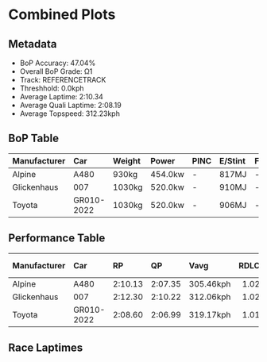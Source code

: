# Combined Plots

## Metadata

- BoP Accuracy: 47.04%
- Overall BoP Grade: Ω1
- Track: REFERENCETRACK
- Threshhold: 0.0kph
- Average Laptime: 2:10.34
- Average Quali Laptime: 2:08.19
- Average Topspeed: 312.23kph

## BoP Table
| Manufacturer   | Car        | Weight   | Power   | PINC   | E/Stint   | FDS   | RDP    | QDP    | TDP    |
|:---------------|:-----------|:---------|:--------|:-------|:----------|:------|:-------|:-------|:-------|
| Alpine         | A480       | 930kg    | 454.0kw | -      | 817MJ     | -     | 51.55% | 50.00% | 70.50% |
| Glickenhaus    | 007        | 1030kg   | 520.0kw | -      | 910MJ     | -     | 45.60% | 50.00% | 69.65% |
| Toyota         | GR010-2022 | 1030kg   | 520.0kw | -      | 906MJ     | -     | 51.64% | 50.00% | 10.34% |

## Performance Table
| Manufacturer   | Car        | RP      | QP      | Vavg      |   RDLC | BOP-Grade   | Match   |
|:---------------|:-----------|:--------|:--------|:----------|-------:|:------------|:--------|
| Alpine         | A480       | 2:10.13 | 2:07.35 | 305.46kph |   1.02 | ~A1         | 98.00%  |
| Glickenhaus    | 007        | 2:12.30 | 2:10.22 | 312.06kph |   1.02 | +Ω1         | 6.82%   |
| Toyota         | GR010-2022 | 2:08.60 | 2:06.99 | 319.17kph |   1.01 | -Ω1         | 36.31%  |

## Race Laptimes
<div>                        <script type="text/javascript">window.PlotlyConfig = {MathJaxConfig: 'local'};</script>
        <script charset="utf-8" src="https://cdn.plot.ly/plotly-3.0.1.min.js"></script>                <div id="b0293c6b-d4f0-4b88-adcf-0945ecfc1776" class="plotly-graph-div" style="height:100%; width:100%;"></div>            <script type="text/javascript">                window.PLOTLYENV=window.PLOTLYENV || {};                                if (document.getElementById("b0293c6b-d4f0-4b88-adcf-0945ecfc1776")) {                    Plotly.newPlot(                        "b0293c6b-d4f0-4b88-adcf-0945ecfc1776",                        [{"box":{"visible":true},"line":{"color":"rgb(128,181,255)"},"name":"A480","points":false,"y":[129.49926433083218,129.0689715518287,128.53729472078604,128.696444104801,129.10551696593583,129.26584523427687,130.26318137410414,129.76333441986444,129.7421145019958,129.3884492041847,130.04390888946125,129.62540495371815,129.45682449509485,130.81607812301544,130.8113625857113,130.71587295530233,130.8408346938622,130.37989092238175,131.04360279794057,130.31033674714558,129.83996190105685,130.46830724683454,130.8467291154924,129.7515455766041,130.5083893139198,130.75831279103963,129.91423161359717,130.27968575466863,130.05333996406955,129.55349300982988,130.41879410514096,130.94693428320554,131.00941515248547,130.37045984777347,130.3775331537297,130.69818969041174,129.1644611822377,129.2670241186029,130.23017261297508,130.64278212708803,130.95754424213987,130.0946009154808,130.04508777378726,128.9322209700084,130.64749766439215,130.99173188759494,130.23488815027923,130.3327355493403,130.24903476219166,130.2950112509071,130.08163318789443,130.38932199699008,130.98819523461685,130.75123948508343,130.23253038162716,129.3566193273817,129.5605663157861,129.80341648694971,129.2328364731478,130.30208455686335,129.16328229791162,131.04596056659264,130.35395546720898,130.16769174369512,130.52607257881036,130.51546261987602,130.04862442676537,130.06277103867782,129.96492363961676,130.00736347535408,130.84437134684035,130.41407856783684,130.5885534480903,130.27614910169055,130.27261244871238,130.4329407170534,129.5865017709589,130.24549810921357,130.7005474590638,130.98819523461685,130.97640639135648,129.8093109085799,129.53109420763516,129.79752206531953,129.54406193522158,129.19511217471464,130.87384345499123,129.48983325622387,129.66077148349922,130.67343311956495,129.1232002308264,130.897421141512,129.63601491265246,129.9472403747262,130.3291988963622,129.84231966970893,130.48952716470322,129.76687107284255,131.0282773017021,130.56143910859146],"type":"violin"},{"box":{"visible":true},"line":{"color":"rgb(255,85,0)"},"name":"007","points":false,"y":[131.68577537780345,131.8060146158196,131.51910712708795,131.1071984503197,131.09172211275327,131.40243935158713,131.81910997837582,132.56197418156478,131.84768167849847,131.40482032659733,131.78815730324294,132.60364124424365,132.87864385792417,132.7762619324847,132.0667313794388,132.24887596772072,132.50006883129907,132.98697822088928,132.176256229909,132.3369720430989,132.3119718054916,132.12506526718923,132.48816395624797,132.12030331716878,132.1786372049192,132.52864053142173,133.22269474690114,132.33816253060402,132.4036393433851,133.2631713220749,132.61078416927432,133.1679323216661,132.58340295665678,132.80483363260737,132.03696919181104,132.7857858325256,132.83221484522488,133.13221769651275,133.28102863465156,132.03220724179062,132.779833395,132.5500693065137,133.08578868381343,132.4584017686202,133.24650449700337,132.46911615616617,132.9476921332206,133.01793089602214,131.94411116641243,132.64768928193274,132.35006740565512,133.02864528356812,133.16436085915075,132.3679247182318,132.82626240769935,132.9453111582104,132.90602507054174,132.78459534502048,131.9298253163511,133.06555039622657,132.327448143058,131.72744244048232,132.2036374425265,132.22982816763894,131.9619684789891,132.14530355477612,131.47148762688354,132.22863768013386,131.04648358755907,132.05125504187237,133.06197893371123,132.66435610700432,132.6703085445299,131.99173066661686,132.4167347059413,130.82029096158806,132.6762609820554,131.24767597592276,133.14412257156386,131.93934921639197,130.83576729915453,131.22862817584098,132.72030901974452,131.23815207588189,131.8845867911569,132.10244600459214,132.00006407915262,131.17743721312124],"type":"violin"},{"box":{"visible":true},"line":{"color":"rgb(26,1,0)"},"name":"GR010-2022","points":false,"y":[128.92283616563367,128.16090816078645,128.1643714698994,127.82727604957306,127.77532641287893,128.03507459634957,128.724273109825,127.9080865955417,128.41372972603122,127.50980604755338,127.3066252462608,127.46940077456907,129.13294358515216,129.0763762029741,128.46106161724143,128.50146689022574,128.127429506028,127.37820030126159,128.43566401707983,128.5095479448226,128.44143619893475,128.95746925676312,129.17103998539451,128.67578678224382,128.27981510699746,128.73004529167991,129.23568842216943,129.00711002071526,128.52455561764538,129.2541594041051,128.3317647436916,128.03622903272057,128.58343187256537,128.7115743097442,129.19874645829802,127.98889714151034,127.9796616505425,128.25672637957783,128.81778245587446,128.91129180192388,129.01403663894115,128.1655259062704,128.26365299780372,127.94502855941309,128.62152827280772,128.6192194000658,128.64230812748536,129.12139922144237,129.17796660362038,129.04982416644157,128.99672009337644,127.94271968667111,128.8016203466807,129.12486253055528,129.1225536578133,128.8200913286164,128.85818772885878,128.840871183294,129.05790522103842,128.20246787014173,127.8134228131213,127.39782571956826,127.71991346707186,127.8722990680413,128.69194889143756,128.89512969273014,128.69425776417953,128.26365299780372,128.1181940150602,128.32945587094966,127.74300219449147,128.2174755429645,128.75544289184148,128.5707330724846,128.60305729087204,128.72773641893795,128.64692587296932,128.05470001465625,128.13320168788292,128.06162663288214,129.1317891487812,128.01083143255897,128.7496707099866,129.0706040211192,129.12832583966824,129.2379972949114,128.94246158394034,128.50608463570967,129.20567307652394,129.22298962208865,129.24492391313728,128.67116903675992,129.2495416586212,128.84202561966504,129.0879205666839,129.2079819492659,129.20451864015297,128.92283616563367,129.17565773087847,129.13294358515216,129.1560323125718,128.62268270917872,128.14936379707666,128.55226209054888,128.62268270917872,128.07663430570489,128.97016805684387,128.53032779950024,128.65038918208225,128.39987648957944,128.55341652691988,128.63191820014657,128.845488928778,129.084457257571,129.17334885813648,129.203364203782,128.99672009337644,129.08676613031292,128.97363136595683,129.07406733023217,129.04058867547369,129.2506960949922,129.12717140329727,129.03366205724782,128.8270179468423,128.9586236931341,128.1932323791739,129.0359709299898,128.10318634223742,128.2417187067551,129.05790522103842,128.78084049200305,129.0521330391835,129.03135318450586,128.82817238321326,129.02558100265097,129.19297427644315,128.74736183724463,129.06598627563528,128.6284548910336,128.46106161724143,129.07291289386114,128.4506716899026,128.35369903474023,128.07201656022093,128.3571623438532,128.1343561242539,128.3952587440955,127.98197052328446,127.46362859271417,127.88384343175112,127.97619834142955,128.71619205522816,128.81431914676148,129.1594956216847,127.58830772078008,127.96234510497777],"type":"violin"}],                        {"template":{"data":{"histogram2dcontour":[{"type":"histogram2dcontour","colorbar":{"outlinewidth":0,"ticks":""},"colorscale":[[0.0,"#0d0887"],[0.1111111111111111,"#46039f"],[0.2222222222222222,"#7201a8"],[0.3333333333333333,"#9c179e"],[0.4444444444444444,"#bd3786"],[0.5555555555555556,"#d8576b"],[0.6666666666666666,"#ed7953"],[0.7777777777777778,"#fb9f3a"],[0.8888888888888888,"#fdca26"],[1.0,"#f0f921"]]}],"choropleth":[{"type":"choropleth","colorbar":{"outlinewidth":0,"ticks":""}}],"histogram2d":[{"type":"histogram2d","colorbar":{"outlinewidth":0,"ticks":""},"colorscale":[[0.0,"#0d0887"],[0.1111111111111111,"#46039f"],[0.2222222222222222,"#7201a8"],[0.3333333333333333,"#9c179e"],[0.4444444444444444,"#bd3786"],[0.5555555555555556,"#d8576b"],[0.6666666666666666,"#ed7953"],[0.7777777777777778,"#fb9f3a"],[0.8888888888888888,"#fdca26"],[1.0,"#f0f921"]]}],"heatmap":[{"type":"heatmap","colorbar":{"outlinewidth":0,"ticks":""},"colorscale":[[0.0,"#0d0887"],[0.1111111111111111,"#46039f"],[0.2222222222222222,"#7201a8"],[0.3333333333333333,"#9c179e"],[0.4444444444444444,"#bd3786"],[0.5555555555555556,"#d8576b"],[0.6666666666666666,"#ed7953"],[0.7777777777777778,"#fb9f3a"],[0.8888888888888888,"#fdca26"],[1.0,"#f0f921"]]}],"contourcarpet":[{"type":"contourcarpet","colorbar":{"outlinewidth":0,"ticks":""}}],"contour":[{"type":"contour","colorbar":{"outlinewidth":0,"ticks":""},"colorscale":[[0.0,"#0d0887"],[0.1111111111111111,"#46039f"],[0.2222222222222222,"#7201a8"],[0.3333333333333333,"#9c179e"],[0.4444444444444444,"#bd3786"],[0.5555555555555556,"#d8576b"],[0.6666666666666666,"#ed7953"],[0.7777777777777778,"#fb9f3a"],[0.8888888888888888,"#fdca26"],[1.0,"#f0f921"]]}],"surface":[{"type":"surface","colorbar":{"outlinewidth":0,"ticks":""},"colorscale":[[0.0,"#0d0887"],[0.1111111111111111,"#46039f"],[0.2222222222222222,"#7201a8"],[0.3333333333333333,"#9c179e"],[0.4444444444444444,"#bd3786"],[0.5555555555555556,"#d8576b"],[0.6666666666666666,"#ed7953"],[0.7777777777777778,"#fb9f3a"],[0.8888888888888888,"#fdca26"],[1.0,"#f0f921"]]}],"mesh3d":[{"type":"mesh3d","colorbar":{"outlinewidth":0,"ticks":""}}],"scatter":[{"fillpattern":{"fillmode":"overlay","size":10,"solidity":0.2},"type":"scatter"}],"parcoords":[{"type":"parcoords","line":{"colorbar":{"outlinewidth":0,"ticks":""}}}],"scatterpolargl":[{"type":"scatterpolargl","marker":{"colorbar":{"outlinewidth":0,"ticks":""}}}],"bar":[{"error_x":{"color":"#2a3f5f"},"error_y":{"color":"#2a3f5f"},"marker":{"line":{"color":"#E5ECF6","width":0.5},"pattern":{"fillmode":"overlay","size":10,"solidity":0.2}},"type":"bar"}],"scattergeo":[{"type":"scattergeo","marker":{"colorbar":{"outlinewidth":0,"ticks":""}}}],"scatterpolar":[{"type":"scatterpolar","marker":{"colorbar":{"outlinewidth":0,"ticks":""}}}],"histogram":[{"marker":{"pattern":{"fillmode":"overlay","size":10,"solidity":0.2}},"type":"histogram"}],"scattergl":[{"type":"scattergl","marker":{"colorbar":{"outlinewidth":0,"ticks":""}}}],"scatter3d":[{"type":"scatter3d","line":{"colorbar":{"outlinewidth":0,"ticks":""}},"marker":{"colorbar":{"outlinewidth":0,"ticks":""}}}],"scattermap":[{"type":"scattermap","marker":{"colorbar":{"outlinewidth":0,"ticks":""}}}],"scattermapbox":[{"type":"scattermapbox","marker":{"colorbar":{"outlinewidth":0,"ticks":""}}}],"scatterternary":[{"type":"scatterternary","marker":{"colorbar":{"outlinewidth":0,"ticks":""}}}],"scattercarpet":[{"type":"scattercarpet","marker":{"colorbar":{"outlinewidth":0,"ticks":""}}}],"carpet":[{"aaxis":{"endlinecolor":"#2a3f5f","gridcolor":"white","linecolor":"white","minorgridcolor":"white","startlinecolor":"#2a3f5f"},"baxis":{"endlinecolor":"#2a3f5f","gridcolor":"white","linecolor":"white","minorgridcolor":"white","startlinecolor":"#2a3f5f"},"type":"carpet"}],"table":[{"cells":{"fill":{"color":"#EBF0F8"},"line":{"color":"white"}},"header":{"fill":{"color":"#C8D4E3"},"line":{"color":"white"}},"type":"table"}],"barpolar":[{"marker":{"line":{"color":"#E5ECF6","width":0.5},"pattern":{"fillmode":"overlay","size":10,"solidity":0.2}},"type":"barpolar"}],"pie":[{"automargin":true,"type":"pie"}]},"layout":{"autotypenumbers":"strict","colorway":["#636efa","#EF553B","#00cc96","#ab63fa","#FFA15A","#19d3f3","#FF6692","#B6E880","#FF97FF","#FECB52"],"font":{"color":"#2a3f5f"},"hovermode":"closest","hoverlabel":{"align":"left"},"paper_bgcolor":"white","plot_bgcolor":"#E5ECF6","polar":{"bgcolor":"#E5ECF6","angularaxis":{"gridcolor":"white","linecolor":"white","ticks":""},"radialaxis":{"gridcolor":"white","linecolor":"white","ticks":""}},"ternary":{"bgcolor":"#E5ECF6","aaxis":{"gridcolor":"white","linecolor":"white","ticks":""},"baxis":{"gridcolor":"white","linecolor":"white","ticks":""},"caxis":{"gridcolor":"white","linecolor":"white","ticks":""}},"coloraxis":{"colorbar":{"outlinewidth":0,"ticks":""}},"colorscale":{"sequential":[[0.0,"#0d0887"],[0.1111111111111111,"#46039f"],[0.2222222222222222,"#7201a8"],[0.3333333333333333,"#9c179e"],[0.4444444444444444,"#bd3786"],[0.5555555555555556,"#d8576b"],[0.6666666666666666,"#ed7953"],[0.7777777777777778,"#fb9f3a"],[0.8888888888888888,"#fdca26"],[1.0,"#f0f921"]],"sequentialminus":[[0.0,"#0d0887"],[0.1111111111111111,"#46039f"],[0.2222222222222222,"#7201a8"],[0.3333333333333333,"#9c179e"],[0.4444444444444444,"#bd3786"],[0.5555555555555556,"#d8576b"],[0.6666666666666666,"#ed7953"],[0.7777777777777778,"#fb9f3a"],[0.8888888888888888,"#fdca26"],[1.0,"#f0f921"]],"diverging":[[0,"#8e0152"],[0.1,"#c51b7d"],[0.2,"#de77ae"],[0.3,"#f1b6da"],[0.4,"#fde0ef"],[0.5,"#f7f7f7"],[0.6,"#e6f5d0"],[0.7,"#b8e186"],[0.8,"#7fbc41"],[0.9,"#4d9221"],[1,"#276419"]]},"xaxis":{"gridcolor":"white","linecolor":"white","ticks":"","title":{"standoff":15},"zerolinecolor":"white","automargin":true,"zerolinewidth":2},"yaxis":{"gridcolor":"white","linecolor":"white","ticks":"","title":{"standoff":15},"zerolinecolor":"white","automargin":true,"zerolinewidth":2},"scene":{"xaxis":{"backgroundcolor":"#E5ECF6","gridcolor":"white","linecolor":"white","showbackground":true,"ticks":"","zerolinecolor":"white","gridwidth":2},"yaxis":{"backgroundcolor":"#E5ECF6","gridcolor":"white","linecolor":"white","showbackground":true,"ticks":"","zerolinecolor":"white","gridwidth":2},"zaxis":{"backgroundcolor":"#E5ECF6","gridcolor":"white","linecolor":"white","showbackground":true,"ticks":"","zerolinecolor":"white","gridwidth":2}},"shapedefaults":{"line":{"color":"#2a3f5f"}},"annotationdefaults":{"arrowcolor":"#2a3f5f","arrowhead":0,"arrowwidth":1},"geo":{"bgcolor":"white","landcolor":"#E5ECF6","subunitcolor":"white","showland":true,"showlakes":true,"lakecolor":"white"},"title":{"x":0.05},"mapbox":{"style":"light"}}},"xaxis":{"showticklabels":false,"title":{}}},                        {"responsive": true}                    )                };            </script>        </div>

## Quali Laptimes
<div>                        <script type="text/javascript">window.PlotlyConfig = {MathJaxConfig: 'local'};</script>
        <script charset="utf-8" src="https://cdn.plot.ly/plotly-3.0.1.min.js"></script>                <div id="b5a3f383-41e6-455a-9111-f1d1585b3151" class="plotly-graph-div" style="height:100%; width:100%;"></div>            <script type="text/javascript">                window.PLOTLYENV=window.PLOTLYENV || {};                                if (document.getElementById("b5a3f383-41e6-455a-9111-f1d1585b3151")) {                    Plotly.newPlot(                        "b5a3f383-41e6-455a-9111-f1d1585b3151",                        [{"box":{"visible":true},"line":{"color":"rgb(128,181,255)"},"name":"A480","points":false,"y":[127.34846395742511],"type":"violin"},{"box":{"visible":true},"line":{"color":"rgb(255,85,0)"},"name":"007","points":false,"y":[130.2226991648786],"type":"violin"},{"box":{"visible":true},"line":{"color":"rgb(26,1,0)"},"name":"GR010-2022","points":false,"y":[127.1986062192775,126.96757033390188,126.79574465030596],"type":"violin"}],                        {"template":{"data":{"histogram2dcontour":[{"type":"histogram2dcontour","colorbar":{"outlinewidth":0,"ticks":""},"colorscale":[[0.0,"#0d0887"],[0.1111111111111111,"#46039f"],[0.2222222222222222,"#7201a8"],[0.3333333333333333,"#9c179e"],[0.4444444444444444,"#bd3786"],[0.5555555555555556,"#d8576b"],[0.6666666666666666,"#ed7953"],[0.7777777777777778,"#fb9f3a"],[0.8888888888888888,"#fdca26"],[1.0,"#f0f921"]]}],"choropleth":[{"type":"choropleth","colorbar":{"outlinewidth":0,"ticks":""}}],"histogram2d":[{"type":"histogram2d","colorbar":{"outlinewidth":0,"ticks":""},"colorscale":[[0.0,"#0d0887"],[0.1111111111111111,"#46039f"],[0.2222222222222222,"#7201a8"],[0.3333333333333333,"#9c179e"],[0.4444444444444444,"#bd3786"],[0.5555555555555556,"#d8576b"],[0.6666666666666666,"#ed7953"],[0.7777777777777778,"#fb9f3a"],[0.8888888888888888,"#fdca26"],[1.0,"#f0f921"]]}],"heatmap":[{"type":"heatmap","colorbar":{"outlinewidth":0,"ticks":""},"colorscale":[[0.0,"#0d0887"],[0.1111111111111111,"#46039f"],[0.2222222222222222,"#7201a8"],[0.3333333333333333,"#9c179e"],[0.4444444444444444,"#bd3786"],[0.5555555555555556,"#d8576b"],[0.6666666666666666,"#ed7953"],[0.7777777777777778,"#fb9f3a"],[0.8888888888888888,"#fdca26"],[1.0,"#f0f921"]]}],"contourcarpet":[{"type":"contourcarpet","colorbar":{"outlinewidth":0,"ticks":""}}],"contour":[{"type":"contour","colorbar":{"outlinewidth":0,"ticks":""},"colorscale":[[0.0,"#0d0887"],[0.1111111111111111,"#46039f"],[0.2222222222222222,"#7201a8"],[0.3333333333333333,"#9c179e"],[0.4444444444444444,"#bd3786"],[0.5555555555555556,"#d8576b"],[0.6666666666666666,"#ed7953"],[0.7777777777777778,"#fb9f3a"],[0.8888888888888888,"#fdca26"],[1.0,"#f0f921"]]}],"surface":[{"type":"surface","colorbar":{"outlinewidth":0,"ticks":""},"colorscale":[[0.0,"#0d0887"],[0.1111111111111111,"#46039f"],[0.2222222222222222,"#7201a8"],[0.3333333333333333,"#9c179e"],[0.4444444444444444,"#bd3786"],[0.5555555555555556,"#d8576b"],[0.6666666666666666,"#ed7953"],[0.7777777777777778,"#fb9f3a"],[0.8888888888888888,"#fdca26"],[1.0,"#f0f921"]]}],"mesh3d":[{"type":"mesh3d","colorbar":{"outlinewidth":0,"ticks":""}}],"scatter":[{"fillpattern":{"fillmode":"overlay","size":10,"solidity":0.2},"type":"scatter"}],"parcoords":[{"type":"parcoords","line":{"colorbar":{"outlinewidth":0,"ticks":""}}}],"scatterpolargl":[{"type":"scatterpolargl","marker":{"colorbar":{"outlinewidth":0,"ticks":""}}}],"bar":[{"error_x":{"color":"#2a3f5f"},"error_y":{"color":"#2a3f5f"},"marker":{"line":{"color":"#E5ECF6","width":0.5},"pattern":{"fillmode":"overlay","size":10,"solidity":0.2}},"type":"bar"}],"scattergeo":[{"type":"scattergeo","marker":{"colorbar":{"outlinewidth":0,"ticks":""}}}],"scatterpolar":[{"type":"scatterpolar","marker":{"colorbar":{"outlinewidth":0,"ticks":""}}}],"histogram":[{"marker":{"pattern":{"fillmode":"overlay","size":10,"solidity":0.2}},"type":"histogram"}],"scattergl":[{"type":"scattergl","marker":{"colorbar":{"outlinewidth":0,"ticks":""}}}],"scatter3d":[{"type":"scatter3d","line":{"colorbar":{"outlinewidth":0,"ticks":""}},"marker":{"colorbar":{"outlinewidth":0,"ticks":""}}}],"scattermap":[{"type":"scattermap","marker":{"colorbar":{"outlinewidth":0,"ticks":""}}}],"scattermapbox":[{"type":"scattermapbox","marker":{"colorbar":{"outlinewidth":0,"ticks":""}}}],"scatterternary":[{"type":"scatterternary","marker":{"colorbar":{"outlinewidth":0,"ticks":""}}}],"scattercarpet":[{"type":"scattercarpet","marker":{"colorbar":{"outlinewidth":0,"ticks":""}}}],"carpet":[{"aaxis":{"endlinecolor":"#2a3f5f","gridcolor":"white","linecolor":"white","minorgridcolor":"white","startlinecolor":"#2a3f5f"},"baxis":{"endlinecolor":"#2a3f5f","gridcolor":"white","linecolor":"white","minorgridcolor":"white","startlinecolor":"#2a3f5f"},"type":"carpet"}],"table":[{"cells":{"fill":{"color":"#EBF0F8"},"line":{"color":"white"}},"header":{"fill":{"color":"#C8D4E3"},"line":{"color":"white"}},"type":"table"}],"barpolar":[{"marker":{"line":{"color":"#E5ECF6","width":0.5},"pattern":{"fillmode":"overlay","size":10,"solidity":0.2}},"type":"barpolar"}],"pie":[{"automargin":true,"type":"pie"}]},"layout":{"autotypenumbers":"strict","colorway":["#636efa","#EF553B","#00cc96","#ab63fa","#FFA15A","#19d3f3","#FF6692","#B6E880","#FF97FF","#FECB52"],"font":{"color":"#2a3f5f"},"hovermode":"closest","hoverlabel":{"align":"left"},"paper_bgcolor":"white","plot_bgcolor":"#E5ECF6","polar":{"bgcolor":"#E5ECF6","angularaxis":{"gridcolor":"white","linecolor":"white","ticks":""},"radialaxis":{"gridcolor":"white","linecolor":"white","ticks":""}},"ternary":{"bgcolor":"#E5ECF6","aaxis":{"gridcolor":"white","linecolor":"white","ticks":""},"baxis":{"gridcolor":"white","linecolor":"white","ticks":""},"caxis":{"gridcolor":"white","linecolor":"white","ticks":""}},"coloraxis":{"colorbar":{"outlinewidth":0,"ticks":""}},"colorscale":{"sequential":[[0.0,"#0d0887"],[0.1111111111111111,"#46039f"],[0.2222222222222222,"#7201a8"],[0.3333333333333333,"#9c179e"],[0.4444444444444444,"#bd3786"],[0.5555555555555556,"#d8576b"],[0.6666666666666666,"#ed7953"],[0.7777777777777778,"#fb9f3a"],[0.8888888888888888,"#fdca26"],[1.0,"#f0f921"]],"sequentialminus":[[0.0,"#0d0887"],[0.1111111111111111,"#46039f"],[0.2222222222222222,"#7201a8"],[0.3333333333333333,"#9c179e"],[0.4444444444444444,"#bd3786"],[0.5555555555555556,"#d8576b"],[0.6666666666666666,"#ed7953"],[0.7777777777777778,"#fb9f3a"],[0.8888888888888888,"#fdca26"],[1.0,"#f0f921"]],"diverging":[[0,"#8e0152"],[0.1,"#c51b7d"],[0.2,"#de77ae"],[0.3,"#f1b6da"],[0.4,"#fde0ef"],[0.5,"#f7f7f7"],[0.6,"#e6f5d0"],[0.7,"#b8e186"],[0.8,"#7fbc41"],[0.9,"#4d9221"],[1,"#276419"]]},"xaxis":{"gridcolor":"white","linecolor":"white","ticks":"","title":{"standoff":15},"zerolinecolor":"white","automargin":true,"zerolinewidth":2},"yaxis":{"gridcolor":"white","linecolor":"white","ticks":"","title":{"standoff":15},"zerolinecolor":"white","automargin":true,"zerolinewidth":2},"scene":{"xaxis":{"backgroundcolor":"#E5ECF6","gridcolor":"white","linecolor":"white","showbackground":true,"ticks":"","zerolinecolor":"white","gridwidth":2},"yaxis":{"backgroundcolor":"#E5ECF6","gridcolor":"white","linecolor":"white","showbackground":true,"ticks":"","zerolinecolor":"white","gridwidth":2},"zaxis":{"backgroundcolor":"#E5ECF6","gridcolor":"white","linecolor":"white","showbackground":true,"ticks":"","zerolinecolor":"white","gridwidth":2}},"shapedefaults":{"line":{"color":"#2a3f5f"}},"annotationdefaults":{"arrowcolor":"#2a3f5f","arrowhead":0,"arrowwidth":1},"geo":{"bgcolor":"white","landcolor":"#E5ECF6","subunitcolor":"white","showland":true,"showlakes":true,"lakecolor":"white"},"title":{"x":0.05},"mapbox":{"style":"light"}}},"xaxis":{"showticklabels":false,"title":{}}},                        {"responsive": true}                    )                };            </script>        </div>

## Topspeeds
<div>                        <script type="text/javascript">window.PlotlyConfig = {MathJaxConfig: 'local'};</script>
        <script charset="utf-8" src="https://cdn.plot.ly/plotly-3.0.1.min.js"></script>                <div id="8f180767-444a-4ba6-95cf-0c4eb69bf120" class="plotly-graph-div" style="height:100%; width:100%;"></div>            <script type="text/javascript">                window.PLOTLYENV=window.PLOTLYENV || {};                                if (document.getElementById("8f180767-444a-4ba6-95cf-0c4eb69bf120")) {                    Plotly.newPlot(                        "8f180767-444a-4ba6-95cf-0c4eb69bf120",                        [{"box":{"visible":true},"line":{"color":"rgb(128,181,255)"},"name":"A480","points":false,"y":[304.0278834628312,304.0278834628312,304.5704028837142,305.8724494938334,304.0278834628312,305.2214261887738,304.5704028837142,304.5704028837142,304.5704028837142,304.5704028837142,304.5704028837142,306.523472798893,304.5704028837142,305.2214261887738,305.2214261887738,307.1744961039526,306.523472798893,306.523472798893,306.523472798893,308.36803882989517,304.5704028837142,304.0278834628312,304.5704028837142,305.8724494938334,303.37686015777166,303.37686015777166,303.37686015777166,305.2214261887738,304.0278834628312,307.1744961039526,305.2214261887738,304.5704028837142,305.2214261887738,305.2214261887738,307.1744961039526,304.0278834628312,304.0278834628312,303.37686015777166,304.5704028837142,305.2214261887738,305.8724494938334,304.5704028837142,305.2214261887738,304.5704028837142,305.2214261887738,305.8724494938334,305.8724494938334,307.1744961039526,307.1744961039526,305.2214261887738,305.8724494938334,304.5704028837142,305.2214261887738,303.37686015777166,304.0278834628312,304.5704028837142,303.37686015777166,303.37686015777166,305.2214261887738,304.5704028837142,305.8724494938334,305.2214261887738,303.37686015777166,305.2214261887738,305.2214261887738,306.523472798893,305.8724494938334,305.8724494938334,306.523472798893,305.8724494938334,306.523472798893,307.1744961039526,305.2214261887738,304.0278834628312,304.0278834628312,304.5704028837142,303.37686015777166,305.8724494938334,304.5704028837142,305.2214261887738,305.8724494938334,305.8724494938334,307.8255194090122,308.36803882989517,307.8255194090122,305.2214261887738,307.8255194090122,307.1744961039526,303.37686015777166,304.5704028837142,303.37686015777166,304.5704028837142,306.523472798893,303.37686015777166,305.2214261887738,306.523472798893,307.8255194090122,304.5704028837142,306.523472798893,304.5704028837142,305.8724494938334,306.523472798893,304.5704028837142,305.8724494938334,304.5704028837142,307.1744961039526,304.5704028837142,306.523472798893,307.1744961039526,304.0278834628312,304.0278834628312,304.5704028837142,305.2214261887738,305.8724494938334,306.523472798893,306.523472798893,307.1744961039526,307.1744961039526,307.1744961039526,305.2214261887738,305.8724494938334,304.0278834628312,305.8724494938334,305.2214261887738,307.1744961039526,309.0190621349548,306.523472798893,308.36803882989517,303.37686015777166,305.8724494938334,305.2214261887738,304.0278834628312,305.2214261887738,305.8724494938334,304.0278834628312,305.8724494938334,305.8724494938334,307.8255194090122,307.1744961039526,307.8255194090122,307.1744961039526],"type":"violin"},{"box":{"visible":true},"line":{"color":"rgb(255,85,0)"},"name":"007","points":false,"y":[311.5882042330474,310.949703814537,310.949703814537,311.5882042330474,311.5882042330474,311.5882042330474,310.949703814537,311.5882042330474,311.5882042330474,311.5882042330474,312.2267046515577,312.2267046515577,314.24862264350713,312.2267046515577,312.97162180648644,312.2267046515577,313.6101222249968,313.6101222249968,314.24862264350713,314.24862264350713,315.6320402169462,310.2047866596083,310.2047866596083,311.5882042330474,310.949703814537,312.2267046515577,311.5882042330474,311.5882042330474,311.5882042330474,312.2267046515577,313.6101222249968,312.2267046515577,313.6101222249968,312.2267046515577,312.97162180648644,313.6101222249968,313.6101222249968,314.99353979843585,313.6101222249968,312.97162180648644,314.24862264350713,312.97162180648644,313.6101222249968,310.2047866596083,310.2047866596083,310.949703814537,310.2047866596083,312.2267046515577,312.2267046515577,310.949703814537,311.5882042330474,311.5882042330474,311.5882042330474,312.97162180648644,311.5882042330474,312.97162180648644,312.97162180648644,313.6101222249968,312.97162180648644,312.97162180648644,312.2267046515577,312.2267046515577,312.97162180648644,312.97162180648644,314.24862264350713,313.6101222249968,312.2267046515577,310.2047866596083,310.949703814537,312.2267046515577,310.949703814537,310.949703814537,310.949703814537,311.5882042330474,310.949703814537,312.2267046515577,311.5882042330474,311.5882042330474,311.5882042330474,311.5882042330474,312.2267046515577,314.99353979843585,313.6101222249968,316.37695737187494,312.97162180648644,312.97162180648644,310.2047866596083,310.2047866596083,310.949703814537,310.2047866596083,310.949703814537,310.949703814537,310.949703814537,312.2267046515577,312.97162180648644,310.2047866596083,311.5882042330474,310.949703814537,311.5882042330474,311.5882042330474,314.99353979843585,311.5882042330474,312.2267046515577,313.6101222249968,315.6320402169462,310.2047866596083,310.2047866596083,310.2047866596083,311.5882042330474,310.2047866596083,310.949703814537,310.949703814537,310.949703814537,310.949703814537,311.5882042330474,311.5882042330474,312.97162180648644,314.24862264350713,312.2267046515577,312.2267046515577,312.2267046515577,314.24862264350713,312.2267046515577,310.949703814537,311.5882042330474,310.949703814537,310.949703814537,310.2047866596083,310.949703814537,310.2047866596083,312.97162180648644,311.5882042330474,310.949703814537,310.949703814537,310.949703814537,311.5882042330474,312.97162180648644,311.5882042330474,312.2267046515577,312.97162180648644],"type":"violin"},{"box":{"visible":true},"line":{"color":"rgb(26,1,0)"},"name":"GR010-2022","points":false,"y":[320.8344001235686,318.1301317476113,318.1301317476113,318.77915615784104,322.2406196790663,318.77915615784104,319.4281805680708,320.1853757133388,324.4040343798321,318.1301317476113,318.1301317476113,319.4281805680708,318.77915615784104,318.77915615784104,320.1853757133388,318.1301317476113,319.4281805680708,318.77915615784104,320.1853757133388,318.1301317476113,319.4281805680708,318.77915615784104,318.77915615784104,318.1301317476113,320.1853757133388,318.77915615784104,318.1301317476113,318.77915615784104,318.1301317476113,318.1301317476113,320.1853757133388,318.1301317476113,318.1301317476113],"type":"violin"}],                        {"template":{"data":{"histogram2dcontour":[{"type":"histogram2dcontour","colorbar":{"outlinewidth":0,"ticks":""},"colorscale":[[0.0,"#0d0887"],[0.1111111111111111,"#46039f"],[0.2222222222222222,"#7201a8"],[0.3333333333333333,"#9c179e"],[0.4444444444444444,"#bd3786"],[0.5555555555555556,"#d8576b"],[0.6666666666666666,"#ed7953"],[0.7777777777777778,"#fb9f3a"],[0.8888888888888888,"#fdca26"],[1.0,"#f0f921"]]}],"choropleth":[{"type":"choropleth","colorbar":{"outlinewidth":0,"ticks":""}}],"histogram2d":[{"type":"histogram2d","colorbar":{"outlinewidth":0,"ticks":""},"colorscale":[[0.0,"#0d0887"],[0.1111111111111111,"#46039f"],[0.2222222222222222,"#7201a8"],[0.3333333333333333,"#9c179e"],[0.4444444444444444,"#bd3786"],[0.5555555555555556,"#d8576b"],[0.6666666666666666,"#ed7953"],[0.7777777777777778,"#fb9f3a"],[0.8888888888888888,"#fdca26"],[1.0,"#f0f921"]]}],"heatmap":[{"type":"heatmap","colorbar":{"outlinewidth":0,"ticks":""},"colorscale":[[0.0,"#0d0887"],[0.1111111111111111,"#46039f"],[0.2222222222222222,"#7201a8"],[0.3333333333333333,"#9c179e"],[0.4444444444444444,"#bd3786"],[0.5555555555555556,"#d8576b"],[0.6666666666666666,"#ed7953"],[0.7777777777777778,"#fb9f3a"],[0.8888888888888888,"#fdca26"],[1.0,"#f0f921"]]}],"contourcarpet":[{"type":"contourcarpet","colorbar":{"outlinewidth":0,"ticks":""}}],"contour":[{"type":"contour","colorbar":{"outlinewidth":0,"ticks":""},"colorscale":[[0.0,"#0d0887"],[0.1111111111111111,"#46039f"],[0.2222222222222222,"#7201a8"],[0.3333333333333333,"#9c179e"],[0.4444444444444444,"#bd3786"],[0.5555555555555556,"#d8576b"],[0.6666666666666666,"#ed7953"],[0.7777777777777778,"#fb9f3a"],[0.8888888888888888,"#fdca26"],[1.0,"#f0f921"]]}],"surface":[{"type":"surface","colorbar":{"outlinewidth":0,"ticks":""},"colorscale":[[0.0,"#0d0887"],[0.1111111111111111,"#46039f"],[0.2222222222222222,"#7201a8"],[0.3333333333333333,"#9c179e"],[0.4444444444444444,"#bd3786"],[0.5555555555555556,"#d8576b"],[0.6666666666666666,"#ed7953"],[0.7777777777777778,"#fb9f3a"],[0.8888888888888888,"#fdca26"],[1.0,"#f0f921"]]}],"mesh3d":[{"type":"mesh3d","colorbar":{"outlinewidth":0,"ticks":""}}],"scatter":[{"fillpattern":{"fillmode":"overlay","size":10,"solidity":0.2},"type":"scatter"}],"parcoords":[{"type":"parcoords","line":{"colorbar":{"outlinewidth":0,"ticks":""}}}],"scatterpolargl":[{"type":"scatterpolargl","marker":{"colorbar":{"outlinewidth":0,"ticks":""}}}],"bar":[{"error_x":{"color":"#2a3f5f"},"error_y":{"color":"#2a3f5f"},"marker":{"line":{"color":"#E5ECF6","width":0.5},"pattern":{"fillmode":"overlay","size":10,"solidity":0.2}},"type":"bar"}],"scattergeo":[{"type":"scattergeo","marker":{"colorbar":{"outlinewidth":0,"ticks":""}}}],"scatterpolar":[{"type":"scatterpolar","marker":{"colorbar":{"outlinewidth":0,"ticks":""}}}],"histogram":[{"marker":{"pattern":{"fillmode":"overlay","size":10,"solidity":0.2}},"type":"histogram"}],"scattergl":[{"type":"scattergl","marker":{"colorbar":{"outlinewidth":0,"ticks":""}}}],"scatter3d":[{"type":"scatter3d","line":{"colorbar":{"outlinewidth":0,"ticks":""}},"marker":{"colorbar":{"outlinewidth":0,"ticks":""}}}],"scattermap":[{"type":"scattermap","marker":{"colorbar":{"outlinewidth":0,"ticks":""}}}],"scattermapbox":[{"type":"scattermapbox","marker":{"colorbar":{"outlinewidth":0,"ticks":""}}}],"scatterternary":[{"type":"scatterternary","marker":{"colorbar":{"outlinewidth":0,"ticks":""}}}],"scattercarpet":[{"type":"scattercarpet","marker":{"colorbar":{"outlinewidth":0,"ticks":""}}}],"carpet":[{"aaxis":{"endlinecolor":"#2a3f5f","gridcolor":"white","linecolor":"white","minorgridcolor":"white","startlinecolor":"#2a3f5f"},"baxis":{"endlinecolor":"#2a3f5f","gridcolor":"white","linecolor":"white","minorgridcolor":"white","startlinecolor":"#2a3f5f"},"type":"carpet"}],"table":[{"cells":{"fill":{"color":"#EBF0F8"},"line":{"color":"white"}},"header":{"fill":{"color":"#C8D4E3"},"line":{"color":"white"}},"type":"table"}],"barpolar":[{"marker":{"line":{"color":"#E5ECF6","width":0.5},"pattern":{"fillmode":"overlay","size":10,"solidity":0.2}},"type":"barpolar"}],"pie":[{"automargin":true,"type":"pie"}]},"layout":{"autotypenumbers":"strict","colorway":["#636efa","#EF553B","#00cc96","#ab63fa","#FFA15A","#19d3f3","#FF6692","#B6E880","#FF97FF","#FECB52"],"font":{"color":"#2a3f5f"},"hovermode":"closest","hoverlabel":{"align":"left"},"paper_bgcolor":"white","plot_bgcolor":"#E5ECF6","polar":{"bgcolor":"#E5ECF6","angularaxis":{"gridcolor":"white","linecolor":"white","ticks":""},"radialaxis":{"gridcolor":"white","linecolor":"white","ticks":""}},"ternary":{"bgcolor":"#E5ECF6","aaxis":{"gridcolor":"white","linecolor":"white","ticks":""},"baxis":{"gridcolor":"white","linecolor":"white","ticks":""},"caxis":{"gridcolor":"white","linecolor":"white","ticks":""}},"coloraxis":{"colorbar":{"outlinewidth":0,"ticks":""}},"colorscale":{"sequential":[[0.0,"#0d0887"],[0.1111111111111111,"#46039f"],[0.2222222222222222,"#7201a8"],[0.3333333333333333,"#9c179e"],[0.4444444444444444,"#bd3786"],[0.5555555555555556,"#d8576b"],[0.6666666666666666,"#ed7953"],[0.7777777777777778,"#fb9f3a"],[0.8888888888888888,"#fdca26"],[1.0,"#f0f921"]],"sequentialminus":[[0.0,"#0d0887"],[0.1111111111111111,"#46039f"],[0.2222222222222222,"#7201a8"],[0.3333333333333333,"#9c179e"],[0.4444444444444444,"#bd3786"],[0.5555555555555556,"#d8576b"],[0.6666666666666666,"#ed7953"],[0.7777777777777778,"#fb9f3a"],[0.8888888888888888,"#fdca26"],[1.0,"#f0f921"]],"diverging":[[0,"#8e0152"],[0.1,"#c51b7d"],[0.2,"#de77ae"],[0.3,"#f1b6da"],[0.4,"#fde0ef"],[0.5,"#f7f7f7"],[0.6,"#e6f5d0"],[0.7,"#b8e186"],[0.8,"#7fbc41"],[0.9,"#4d9221"],[1,"#276419"]]},"xaxis":{"gridcolor":"white","linecolor":"white","ticks":"","title":{"standoff":15},"zerolinecolor":"white","automargin":true,"zerolinewidth":2},"yaxis":{"gridcolor":"white","linecolor":"white","ticks":"","title":{"standoff":15},"zerolinecolor":"white","automargin":true,"zerolinewidth":2},"scene":{"xaxis":{"backgroundcolor":"#E5ECF6","gridcolor":"white","linecolor":"white","showbackground":true,"ticks":"","zerolinecolor":"white","gridwidth":2},"yaxis":{"backgroundcolor":"#E5ECF6","gridcolor":"white","linecolor":"white","showbackground":true,"ticks":"","zerolinecolor":"white","gridwidth":2},"zaxis":{"backgroundcolor":"#E5ECF6","gridcolor":"white","linecolor":"white","showbackground":true,"ticks":"","zerolinecolor":"white","gridwidth":2}},"shapedefaults":{"line":{"color":"#2a3f5f"}},"annotationdefaults":{"arrowcolor":"#2a3f5f","arrowhead":0,"arrowwidth":1},"geo":{"bgcolor":"white","landcolor":"#E5ECF6","subunitcolor":"white","showland":true,"showlakes":true,"lakecolor":"white"},"title":{"x":0.05},"mapbox":{"style":"light"}}},"xaxis":{"showticklabels":false,"title":{}}},                        {"responsive": true}                    )                };            </script>        </div>

## Laptimes Lineplot
<div>                        <script type="text/javascript">window.PlotlyConfig = {MathJaxConfig: 'local'};</script>
        <script charset="utf-8" src="https://cdn.plot.ly/plotly-3.0.1.min.js"></script>                <div id="6ebe78ae-30f2-4f1a-a6a1-86e77f26c76a" class="plotly-graph-div" style="height:100%; width:100%;"></div>            <script type="text/javascript">                window.PLOTLYENV=window.PLOTLYENV || {};                                if (document.getElementById("6ebe78ae-30f2-4f1a-a6a1-86e77f26c76a")) {                    Plotly.newPlot(                        "6ebe78ae-30f2-4f1a-a6a1-86e77f26c76a",                        [{"line":{"color":"rgb(128,181,255)"},"name":"A480","x":{"dtype":"f8","bdata":"AAAAAAAAAAB\u002fpUCtXynwP3+lQK1fKQBAPvjggw8+CEB\u002fpUCtXykQQN\u002fOkJi3MxRAPvjggw8+GECeITFvZ0gcQH+lQK1fKSBAL7rooosuIkDfzpCYtzMkQI\u002fjOI7jOCZAPvjggw8+KEDuDIl5O0MqQJ4hMW9nSCxATjbZZJNNLkB\u002fpUCtXykwQNevFKj1KzFAL7rooosuMkCHxLydITEzQN\u002fOkJi3MzRAN9lkk002NUCP4ziO4zg2QOftDIl5OzdAPvjggw8+OECWArV+pUA5QO4MiXk7QzpARhdddNFFO0CeITFvZ0g8QPYrBWr9Sj1ATjbZZJNNPkCmQK1fKVA\u002fQH+lQK1fKUBAq6qqqqqqQEDXrxSo9StBQAO1fqVArUFAL7rooosuQkBbv1Kg1q9CQIfEvJ0hMUNAs8kmm2yyQ0DfzpCYtzNEQAvU+pUCtURAN9lkk002RUBj3s6QmLdFQI\u002fjOI7jOEZAu+iiiy66RkDn7QyJeTtHQBPzdobEvEdAPvjggw8+SEBq\u002fUqBWr9IQJYCtX6lQElAwgcffPDBSUDuDIl5O0NKQBoS83aGxEpARhdddNFFS0ByHMdxHMdLQJ4hMW9nSExAyiabbLLJTED2KwVq\u002fUpNQCIxb2dIzE1ATjbZZJNNTkB6O0Ni3s5OQKZArV8pUE9A0kUXXXTRT0B\u002fpUCtXylQQBWo9SsFalBAq6qqqqqqUEBBrV8pUOtQQNevFKj1K1FAbbLJJptsUUADtX6lQK1RQJm3MyTm7VFAL7rooosuUkDFvJ0hMW9SQFu\u002fUqDWr1JA8cEHH3zwUkCHxLydITFTQB3HcRzHcVNAs8kmm2yyU0BJzNsZEvNTQN\u002fOkJi3M1RAddFFF110VEAL1PqVArVUQKHWrxSo9VRAN9lkk002VUDN2xkS83ZVQGPezpCYt1VA+eCDDz74VUCP4ziO4zhWQCXm7QyJeVZAu+iiiy66VkBR61cK1PpWQOftDIl5O1dAffDBBx98V0AT83aGxLxXQKn1KwVq\u002fVdAPvjggw8+WEDU+pUCtX5YQGr9SoFav1hAAAAAAAAAWUA="},"y":[131.04596056659264,131.04360279794057,131.0282773017021,131.00941515248547,130.99173188759494,130.98819523461685,130.98819523461685,130.97640639135648,130.95754424213987,130.94693428320554,130.897421141512,130.87384345499123,130.8467291154924,130.84437134684035,130.8408346938622,130.81607812301544,130.8113625857113,130.75831279103963,130.75123948508343,130.71587295530233,130.7005474590638,130.69818969041174,130.67343311956495,130.64749766439215,130.64278212708803,130.5885534480903,130.56143910859146,130.52607257881036,130.51546261987602,130.5083893139198,130.48952716470322,130.46830724683454,130.4329407170534,130.41879410514096,130.41407856783684,130.38932199699008,130.37989092238175,130.3775331537297,130.37045984777347,130.35395546720898,130.3327355493403,130.3291988963622,130.31033674714558,130.30208455686335,130.2950112509071,130.27968575466863,130.27614910169055,130.27261244871238,130.26318137410414,130.24903476219166,130.24549810921357,130.23488815027923,130.23253038162716,130.23017261297508,130.16769174369512,130.0946009154808,130.08163318789443,130.06277103867782,130.05333996406955,130.04862442676537,130.04508777378726,130.04390888946125,130.00736347535408,129.96492363961676,129.9472403747262,129.91423161359717,129.84231966970893,129.83996190105685,129.8093109085799,129.80341648694971,129.79752206531953,129.76687107284255,129.76333441986444,129.7515455766041,129.7421145019958,129.66077148349922,129.63601491265246,129.62540495371815,129.5865017709589,129.5605663157861,129.55349300982988,129.54406193522158,129.53109420763516,129.49926433083218,129.48983325622387,129.45682449509485,129.3884492041847,129.3566193273817,129.2670241186029,129.26584523427687,129.2328364731478,129.19511217471464,129.1644611822377,129.16328229791162,129.1232002308264,129.10551696593583,129.0689715518287,128.9322209700084,128.696444104801,128.53729472078604],"type":"scatter"},{"line":{"color":"rgb(255,85,0)"},"name":"007","x":{"dtype":"f8","bdata":"AAAAAAAAAAC8QCbFC2TyP7xAJsULZAJAGmG5pxGWC0C8QCbFC2QSQOvQb7YO\u002fRZAGmG5pxGWG0CkeIFMihcgQLxAJsULZCJA1AjLPY2wJEDr0G+2Dv0mQAKZFC+QSSlAGmG5pxGWK0AyKV4gk+ItQKR4gUyKFzBAsNzTCMs9MUC8QCbFC2QyQMikeIFMijNA1AjLPY2wNEDfbB36zdY1QOvQb7YO\u002fTZA9zTCck8jOEACmRQvkEk5QA79ZuvQbzpAGmG5pxGWO0AmxQtkUrw8QDIpXiCT4j1APY2w3NMIP0CkeIFMihdAQKqqqqqqqkBAsNzTCMs9QUC2Dv1m69BBQLxAJsULZEJAwnJPIyz3QkDIpHiBTIpDQM7Wod9sHURA1AjLPY2wREDZOvSbrUNFQN9sHfrN1kVA5Z5GWO5pRkDr0G+2Dv1GQPECmRQvkEdA9zTCck8jSED9ZuvQb7ZIQAKZFC+QSUlACMs9jbDcSUAO\u002fWbr0G9KQBQvkEnxAktAGmG5pxGWS0Agk+IFMilMQCbFC2RSvExALPc0wnJPTUAyKV4gk+JNQDdbh36zdU5APY2w3NMIT0BDv9k69JtPQKR4gUyKF1BApxGWexphUECqqqqqqqpQQK1Dv9k69FBAsNzTCMs9UUCzdeg3W4dRQLYO\u002fWbr0FFAuacRlnsaUkC8QCbFC2RSQL\u002fZOvSbrVJAwnJPIyz3UkDFC2RSvEBTQMikeIFMilNAyz2NsNzTU0DO1qHfbB1UQNFvtg79ZlRA1AjLPY2wVEDWod9sHfpUQNk69JutQ1VA3NMIyz2NVUDfbB36zdZVQOIFMileIFZA5Z5GWO5pVkDoN1uHfrNWQOvQb7YO\u002fVZA7mmE5Z5GV0DxApkUL5BXQPSbrUO\u002f2VdA9zTCck8jWED6zdah32xYQP1m69BvtlhAAAAAAAAAWUA="},"y":[133.28102863465156,133.2631713220749,133.24650449700337,133.22269474690114,133.1679323216661,133.16436085915075,133.14412257156386,133.13221769651275,133.08578868381343,133.06555039622657,133.06197893371123,133.02864528356812,133.01793089602214,132.98697822088928,132.9476921332206,132.9453111582104,132.90602507054174,132.87864385792417,132.83221484522488,132.82626240769935,132.80483363260737,132.7857858325256,132.78459534502048,132.779833395,132.7762619324847,132.72030901974452,132.6762609820554,132.6703085445299,132.66435610700432,132.64768928193274,132.61078416927432,132.60364124424365,132.58340295665678,132.56197418156478,132.5500693065137,132.52864053142173,132.50006883129907,132.48816395624797,132.46911615616617,132.4584017686202,132.4167347059413,132.4036393433851,132.3679247182318,132.35006740565512,132.33816253060402,132.3369720430989,132.327448143058,132.3119718054916,132.24887596772072,132.22982816763894,132.22863768013386,132.2036374425265,132.1786372049192,132.176256229909,132.14530355477612,132.12506526718923,132.12030331716878,132.10244600459214,132.0667313794388,132.05125504187237,132.03696919181104,132.03220724179062,132.00006407915262,131.99173066661686,131.9619684789891,131.94411116641243,131.93934921639197,131.9298253163511,131.8845867911569,131.84768167849847,131.81910997837582,131.8060146158196,131.78815730324294,131.72744244048232,131.68577537780345,131.51910712708795,131.47148762688354,131.40482032659733,131.40243935158713,131.24767597592276,131.23815207588189,131.22862817584098,131.17743721312124,131.1071984503197,131.09172211275327,131.04648358755907,130.83576729915453,130.82029096158806],"type":"scatter"},{"line":{"color":"rgb(26,1,0)"},"name":"GR010-2022","x":{"dtype":"f8","bdata":"AAAAAAAAAAA1SIM0SIPkPzVIgzRIg\u002fQ\u002fUOzETuzE\u002fj81SIM0SIMEQEIapEEapAlAUOzETuzEDkAu3\u002fIt3\u002fIRQDVIgzRIgxRAPLETO7ETF0BCGqRBGqQZQEmDNEiDNBxAUOzETuzEHkCrqqqqqqogQC7f8i3f8iFAshM7sRM7I0A1SIM0SIMkQLh8y7d8yyVAPLETO7ETJ0C\u002f5Vu+5VsoQEIapEEapClAxk7sxE7sKkBJgzRIgzQsQMy3fMu3fC1AUOzETuzELkBpkAZpkAYwQKuqqqqqqjBA7cRO7MROMUAu3\u002fIt3\u002fIxQHD5lm\u002f5ljJAshM7sRM7M0DzLd\u002fyLd8zQDVIgzRIgzRAd2IndmInNUC4fMu3fMs1QPqWb\u002fmWbzZAPLETO7ETN0B9y7d8y7c3QL\u002flW77lWzhAAQAAAAAAOUBCGqRBGqQ5QIQ0SIM0SDpAxk7sxE7sOkAHaZAGaZA7QEmDNEiDNDxAi53YiZ3YPEDMt3zLt3w9QA7SIA3SID5AUOzETuzEPkCRBmmQBmk\u002fQGmQBmmQBkBAip3YiZ1YQECrqqqqqqpAQMy3fMu3\u002fEBA7cRO7MROQUAO0iAN0qBBQC7f8i3f8kFAT+zETuxEQkBw+ZZv+ZZCQJEGaZAG6UJAshM7sRM7Q0DTIA3SII1DQPMt3\u002fIt30NAFDuxEzsxREA1SIM0SINEQFZVVVVV1URAd2IndmInRUCXb\u002fmWb3lFQLh8y7d8y0VA2Ymd2IkdRkD6lm\u002f5lm9GQBukQRqkwUZAPLETO7ETR0BcvuVbvmVHQH3Lt3zLt0dAntiJndgJSEC\u002f5Vu+5VtIQODyLd\u002fyrUhAAQAAAAAASUAhDdIgDVJJQEIapEEapElAYyd2Yif2SUCENEiDNEhKQKVBGqRBmkpAxk7sxE7sSkDmW77lWz5LQAdpkAZpkEtAKHZiJ3biS0BJgzRIgzRMQGqQBmmQhkxAi53YiZ3YTECrqqqqqipNQMy3fMu3fE1A7cRO7MTOTUAO0iAN0iBOQC\u002ff8i3fck5AUOzETuzETkBw+ZZv+RZPQJEGaZAGaU9AshM7sRO7T0BpkAZpkAZQQPqWb\u002fmWL1BAip3YiZ1YUEAbpEEapIFQQKuqqqqqqlBAO7ETO7HTUEDMt3zLt\u002fxQQFy+5Vu+JVFA7cRO7MROUUB9y7d8y3dRQA7SIA3SoFFAntiJndjJUUAu3\u002fIt3\u002fJRQL\u002flW77lG1JAT+zETuxEUkDg8i3f8m1SQHD5lm\u002f5llJAAAAAAADAUkCRBmmQBulSQCEN0iANElNAshM7sRM7U0BCGqRBGmRTQNMgDdIgjVNAYyd2Yie2U0DzLd\u002fyLd9TQIQ0SIM0CFRAFDuxEzsxVEClQRqkQVpUQDVIgzRIg1RAxU7sxE6sVEBWVVVVVdVUQOZbvuVb\u002flRAd2IndmInVUAHaZAGaVBVQJdv+ZZveVVAKHZiJ3aiVUC4fMu3fMtVQEmDNEiD9FVA2Ymd2IkdVkBqkAZpkEZWQPqWb\u002fmWb1ZAip3YiZ2YVkAbpEEapMFWQKuqqqqq6lZAPLETO7ETV0DMt3zLtzxXQFy+5Vu+ZVdA7cRO7MSOV0B9y7d8y7dXQA7SIA3S4FdAntiJndgJWEAv3\u002fIt3zJYQL\u002flW77lW1hAT+zETuyEWEDg8i3f8q1YQHD5lm\u002f51lhAAAAAAAAAWUA="},"y":[129.2541594041051,129.2506960949922,129.2495416586212,129.24492391313728,129.2379972949114,129.23568842216943,129.22298962208865,129.2079819492659,129.20567307652394,129.20451864015297,129.203364203782,129.19874645829802,129.19297427644315,129.17796660362038,129.17565773087847,129.17334885813648,129.17103998539451,129.1594956216847,129.1560323125718,129.13294358515216,129.13294358515216,129.1317891487812,129.12832583966824,129.12717140329727,129.12486253055528,129.1225536578133,129.12139922144237,129.0879205666839,129.08676613031292,129.084457257571,129.0763762029741,129.07406733023217,129.07291289386114,129.0706040211192,129.06598627563528,129.05790522103842,129.05790522103842,129.0521330391835,129.04982416644157,129.04058867547369,129.0359709299898,129.03366205724782,129.03135318450586,129.02558100265097,129.01403663894115,129.00711002071526,128.99672009337644,128.99672009337644,128.97363136595683,128.97016805684387,128.9586236931341,128.95746925676312,128.94246158394034,128.92283616563367,128.92283616563367,128.91129180192388,128.89512969273014,128.85818772885878,128.845488928778,128.84202561966504,128.840871183294,128.82817238321326,128.8270179468423,128.8200913286164,128.81778245587446,128.81431914676148,128.8016203466807,128.78084049200305,128.75544289184148,128.7496707099866,128.74736183724463,128.73004529167991,128.72773641893795,128.724273109825,128.71619205522816,128.7115743097442,128.69425776417953,128.69194889143756,128.67578678224382,128.67116903675992,128.65038918208225,128.64692587296932,128.64230812748536,128.63191820014657,128.6284548910336,128.62268270917872,128.62268270917872,128.62152827280772,128.6192194000658,128.60305729087204,128.58343187256537,128.5707330724846,128.55341652691988,128.55226209054888,128.53032779950024,128.52455561764538,128.5095479448226,128.50608463570967,128.50146689022574,128.46106161724143,128.46106161724143,128.4506716899026,128.44143619893475,128.43566401707983,128.41372972603122,128.39987648957944,128.3952587440955,128.3571623438532,128.35369903474023,128.3317647436916,128.32945587094966,128.27981510699746,128.26365299780372,128.26365299780372,128.25672637957783,128.2417187067551,128.2174755429645,128.20246787014173,128.1932323791739,128.1655259062704,128.1643714698994,128.16090816078645,128.14936379707666,128.1343561242539,128.13320168788292,128.127429506028,128.1181940150602,128.10318634223742,128.07663430570489,128.07201656022093,128.06162663288214,128.05470001465625,128.03622903272057,128.03507459634957,128.01083143255897,127.98889714151034,127.98197052328446,127.9796616505425,127.97619834142955,127.96234510497777,127.94502855941309,127.94271968667111,127.9080865955417,127.88384343175112,127.8722990680413,127.82727604957306,127.8134228131213,127.77532641287893,127.74300219449147,127.71991346707186,127.58830772078008,127.50980604755338,127.46940077456907,127.46362859271417,127.39782571956826,127.37820030126159,127.3066252462608],"type":"scatter"}],                        {"template":{"data":{"histogram2dcontour":[{"type":"histogram2dcontour","colorbar":{"outlinewidth":0,"ticks":""},"colorscale":[[0.0,"#0d0887"],[0.1111111111111111,"#46039f"],[0.2222222222222222,"#7201a8"],[0.3333333333333333,"#9c179e"],[0.4444444444444444,"#bd3786"],[0.5555555555555556,"#d8576b"],[0.6666666666666666,"#ed7953"],[0.7777777777777778,"#fb9f3a"],[0.8888888888888888,"#fdca26"],[1.0,"#f0f921"]]}],"choropleth":[{"type":"choropleth","colorbar":{"outlinewidth":0,"ticks":""}}],"histogram2d":[{"type":"histogram2d","colorbar":{"outlinewidth":0,"ticks":""},"colorscale":[[0.0,"#0d0887"],[0.1111111111111111,"#46039f"],[0.2222222222222222,"#7201a8"],[0.3333333333333333,"#9c179e"],[0.4444444444444444,"#bd3786"],[0.5555555555555556,"#d8576b"],[0.6666666666666666,"#ed7953"],[0.7777777777777778,"#fb9f3a"],[0.8888888888888888,"#fdca26"],[1.0,"#f0f921"]]}],"heatmap":[{"type":"heatmap","colorbar":{"outlinewidth":0,"ticks":""},"colorscale":[[0.0,"#0d0887"],[0.1111111111111111,"#46039f"],[0.2222222222222222,"#7201a8"],[0.3333333333333333,"#9c179e"],[0.4444444444444444,"#bd3786"],[0.5555555555555556,"#d8576b"],[0.6666666666666666,"#ed7953"],[0.7777777777777778,"#fb9f3a"],[0.8888888888888888,"#fdca26"],[1.0,"#f0f921"]]}],"contourcarpet":[{"type":"contourcarpet","colorbar":{"outlinewidth":0,"ticks":""}}],"contour":[{"type":"contour","colorbar":{"outlinewidth":0,"ticks":""},"colorscale":[[0.0,"#0d0887"],[0.1111111111111111,"#46039f"],[0.2222222222222222,"#7201a8"],[0.3333333333333333,"#9c179e"],[0.4444444444444444,"#bd3786"],[0.5555555555555556,"#d8576b"],[0.6666666666666666,"#ed7953"],[0.7777777777777778,"#fb9f3a"],[0.8888888888888888,"#fdca26"],[1.0,"#f0f921"]]}],"surface":[{"type":"surface","colorbar":{"outlinewidth":0,"ticks":""},"colorscale":[[0.0,"#0d0887"],[0.1111111111111111,"#46039f"],[0.2222222222222222,"#7201a8"],[0.3333333333333333,"#9c179e"],[0.4444444444444444,"#bd3786"],[0.5555555555555556,"#d8576b"],[0.6666666666666666,"#ed7953"],[0.7777777777777778,"#fb9f3a"],[0.8888888888888888,"#fdca26"],[1.0,"#f0f921"]]}],"mesh3d":[{"type":"mesh3d","colorbar":{"outlinewidth":0,"ticks":""}}],"scatter":[{"fillpattern":{"fillmode":"overlay","size":10,"solidity":0.2},"type":"scatter"}],"parcoords":[{"type":"parcoords","line":{"colorbar":{"outlinewidth":0,"ticks":""}}}],"scatterpolargl":[{"type":"scatterpolargl","marker":{"colorbar":{"outlinewidth":0,"ticks":""}}}],"bar":[{"error_x":{"color":"#2a3f5f"},"error_y":{"color":"#2a3f5f"},"marker":{"line":{"color":"#E5ECF6","width":0.5},"pattern":{"fillmode":"overlay","size":10,"solidity":0.2}},"type":"bar"}],"scattergeo":[{"type":"scattergeo","marker":{"colorbar":{"outlinewidth":0,"ticks":""}}}],"scatterpolar":[{"type":"scatterpolar","marker":{"colorbar":{"outlinewidth":0,"ticks":""}}}],"histogram":[{"marker":{"pattern":{"fillmode":"overlay","size":10,"solidity":0.2}},"type":"histogram"}],"scattergl":[{"type":"scattergl","marker":{"colorbar":{"outlinewidth":0,"ticks":""}}}],"scatter3d":[{"type":"scatter3d","line":{"colorbar":{"outlinewidth":0,"ticks":""}},"marker":{"colorbar":{"outlinewidth":0,"ticks":""}}}],"scattermap":[{"type":"scattermap","marker":{"colorbar":{"outlinewidth":0,"ticks":""}}}],"scattermapbox":[{"type":"scattermapbox","marker":{"colorbar":{"outlinewidth":0,"ticks":""}}}],"scatterternary":[{"type":"scatterternary","marker":{"colorbar":{"outlinewidth":0,"ticks":""}}}],"scattercarpet":[{"type":"scattercarpet","marker":{"colorbar":{"outlinewidth":0,"ticks":""}}}],"carpet":[{"aaxis":{"endlinecolor":"#2a3f5f","gridcolor":"white","linecolor":"white","minorgridcolor":"white","startlinecolor":"#2a3f5f"},"baxis":{"endlinecolor":"#2a3f5f","gridcolor":"white","linecolor":"white","minorgridcolor":"white","startlinecolor":"#2a3f5f"},"type":"carpet"}],"table":[{"cells":{"fill":{"color":"#EBF0F8"},"line":{"color":"white"}},"header":{"fill":{"color":"#C8D4E3"},"line":{"color":"white"}},"type":"table"}],"barpolar":[{"marker":{"line":{"color":"#E5ECF6","width":0.5},"pattern":{"fillmode":"overlay","size":10,"solidity":0.2}},"type":"barpolar"}],"pie":[{"automargin":true,"type":"pie"}]},"layout":{"autotypenumbers":"strict","colorway":["#636efa","#EF553B","#00cc96","#ab63fa","#FFA15A","#19d3f3","#FF6692","#B6E880","#FF97FF","#FECB52"],"font":{"color":"#2a3f5f"},"hovermode":"closest","hoverlabel":{"align":"left"},"paper_bgcolor":"white","plot_bgcolor":"#E5ECF6","polar":{"bgcolor":"#E5ECF6","angularaxis":{"gridcolor":"white","linecolor":"white","ticks":""},"radialaxis":{"gridcolor":"white","linecolor":"white","ticks":""}},"ternary":{"bgcolor":"#E5ECF6","aaxis":{"gridcolor":"white","linecolor":"white","ticks":""},"baxis":{"gridcolor":"white","linecolor":"white","ticks":""},"caxis":{"gridcolor":"white","linecolor":"white","ticks":""}},"coloraxis":{"colorbar":{"outlinewidth":0,"ticks":""}},"colorscale":{"sequential":[[0.0,"#0d0887"],[0.1111111111111111,"#46039f"],[0.2222222222222222,"#7201a8"],[0.3333333333333333,"#9c179e"],[0.4444444444444444,"#bd3786"],[0.5555555555555556,"#d8576b"],[0.6666666666666666,"#ed7953"],[0.7777777777777778,"#fb9f3a"],[0.8888888888888888,"#fdca26"],[1.0,"#f0f921"]],"sequentialminus":[[0.0,"#0d0887"],[0.1111111111111111,"#46039f"],[0.2222222222222222,"#7201a8"],[0.3333333333333333,"#9c179e"],[0.4444444444444444,"#bd3786"],[0.5555555555555556,"#d8576b"],[0.6666666666666666,"#ed7953"],[0.7777777777777778,"#fb9f3a"],[0.8888888888888888,"#fdca26"],[1.0,"#f0f921"]],"diverging":[[0,"#8e0152"],[0.1,"#c51b7d"],[0.2,"#de77ae"],[0.3,"#f1b6da"],[0.4,"#fde0ef"],[0.5,"#f7f7f7"],[0.6,"#e6f5d0"],[0.7,"#b8e186"],[0.8,"#7fbc41"],[0.9,"#4d9221"],[1,"#276419"]]},"xaxis":{"gridcolor":"white","linecolor":"white","ticks":"","title":{"standoff":15},"zerolinecolor":"white","automargin":true,"zerolinewidth":2},"yaxis":{"gridcolor":"white","linecolor":"white","ticks":"","title":{"standoff":15},"zerolinecolor":"white","automargin":true,"zerolinewidth":2},"scene":{"xaxis":{"backgroundcolor":"#E5ECF6","gridcolor":"white","linecolor":"white","showbackground":true,"ticks":"","zerolinecolor":"white","gridwidth":2},"yaxis":{"backgroundcolor":"#E5ECF6","gridcolor":"white","linecolor":"white","showbackground":true,"ticks":"","zerolinecolor":"white","gridwidth":2},"zaxis":{"backgroundcolor":"#E5ECF6","gridcolor":"white","linecolor":"white","showbackground":true,"ticks":"","zerolinecolor":"white","gridwidth":2}},"shapedefaults":{"line":{"color":"#2a3f5f"}},"annotationdefaults":{"arrowcolor":"#2a3f5f","arrowhead":0,"arrowwidth":1},"geo":{"bgcolor":"white","landcolor":"#E5ECF6","subunitcolor":"white","showland":true,"showlakes":true,"lakecolor":"white"},"title":{"x":0.05},"mapbox":{"style":"light"}}},"xaxis":{"title":{"text":"Normalised Lap Index (max=100)"}}},                        {"responsive": true}                    )                };            </script>        </div>

